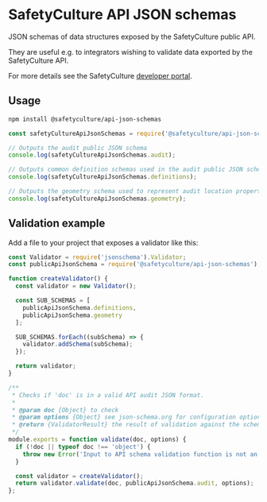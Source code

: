 SafetyCulture API JSON schemas
==============================

JSON schemas of data structures exposed by the SafetyCulture public API.

They are useful e.g. to integrators wishing to validate data exported by the SafetyCulture API.

For more details see the SafetyCulture [developer portal](https://developer.safetyculture.io).

## Usage

```sh
npm install @safetyculture/api-json-schemas
```

```js
const safetyCultureApiJsonSchemas = require('@safetyculture/api-json-schemas');

// Outputs the audit public JSON schema
console.log(safetyCultureApiJsonSchemas.audit);

// Outputs common definition schemas used in the audit public JSON schema
console.log(safetyCultureApiJsonSchemas.definitions);

// Outputs the geometry schema used to represent audit location properties
console.log(safetyCultureApiJsonSchemas.geometry);

```

## Validation example

Add a file to your project that exposes a validator like this:

``` js
const Validator = require('jsonschema').Validator;
const publicApiJsonSchema = require('@safetyculture/api-json-schemas');

function createValidator() {
  const validator = new Validator();

  const SUB_SCHEMAS = [
    publicApiJsonSchema.definitions,
    publicApiJsonSchema.geometry
  ];

  SUB_SCHEMAS.forEach((subSchema) => {
    validator.addSchema(subSchema);
  });

  return validator;
}

/**
 * Checks if 'doc' is in a valid API audit JSON format.
 *
 * @param doc {Object} to check
 * @param options {Object} see json-schema.org for configuration options
 * @return {ValidatorResult} the result of validation against the schema (see the jsonschema NPM module for details)
 */
module.exports = function validate(doc, options) {
  if (!doc || typeof doc !== 'object') {
    throw new Error('Input to API schema validation function is not an object');
  }

  const validator = createValidator();
  return validator.validate(doc, publicApiJsonSchema.audit, options);
};
```